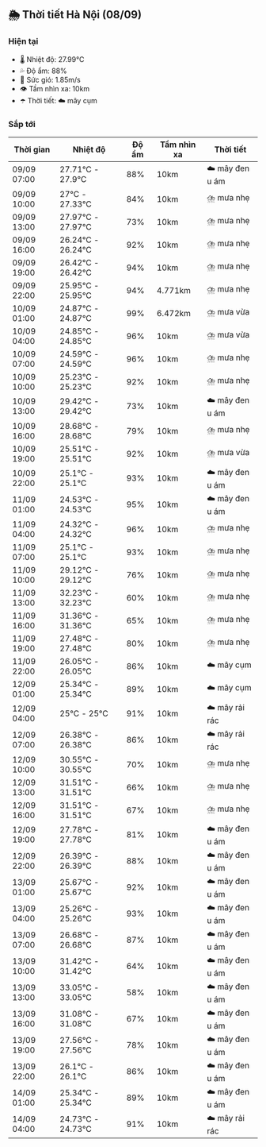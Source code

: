 ## 🌦️ Thời tiết Hà Nội (08/09)

### Hiện tại

- 🌡️ Nhiệt độ: 27.99℃
- 💦 Độ ẩm: 88%
- 💨 Sức gió: 1.85m/s
- 👁️ Tầm nhìn xa: 10km
- ☂️ Thời tiết: ☁️ mây cụm

### Sắp tới

| Thời gian | Nhiệt độ | Độ ẩm | Tầm nhìn xa | Thời tiết |
| --- | --- | --- | --- | --- |
| 09/09 07:00 | 27.71℃ - 27.9℃ | 88% | 10km | ☁️ mây đen u ám |
| 09/09 10:00 | 27℃ - 27.33℃ | 84% | 10km | ⛈️ mưa nhẹ |
| 09/09 13:00 | 27.97℃ - 27.97℃ | 73% | 10km | ⛈️ mưa nhẹ |
| 09/09 16:00 | 26.24℃ - 26.24℃ | 92% | 10km | ⛈️ mưa nhẹ |
| 09/09 19:00 | 26.42℃ - 26.42℃ | 94% | 10km | ⛈️ mưa nhẹ |
| 09/09 22:00 | 25.95℃ - 25.95℃ | 94% | 4.771km | ⛈️ mưa nhẹ |
| 10/09 01:00 | 24.87℃ - 24.87℃ | 99% | 6.472km | ⛈️ mưa vừa |
| 10/09 04:00 | 24.85℃ - 24.85℃ | 96% | 10km | ⛈️ mưa vừa |
| 10/09 07:00 | 24.59℃ - 24.59℃ | 96% | 10km | ⛈️ mưa nhẹ |
| 10/09 10:00 | 25.23℃ - 25.23℃ | 92% | 10km | ⛈️ mưa nhẹ |
| 10/09 13:00 | 29.42℃ - 29.42℃ | 73% | 10km | ☁️ mây đen u ám |
| 10/09 16:00 | 28.68℃ - 28.68℃ | 79% | 10km | ⛈️ mưa nhẹ |
| 10/09 19:00 | 25.51℃ - 25.51℃ | 92% | 10km | ⛈️ mưa vừa |
| 10/09 22:00 | 25.1℃ - 25.1℃ | 93% | 10km | ☁️ mây đen u ám |
| 11/09 01:00 | 24.53℃ - 24.53℃ | 95% | 10km | ☁️ mây đen u ám |
| 11/09 04:00 | 24.32℃ - 24.32℃ | 96% | 10km | ⛈️ mưa nhẹ |
| 11/09 07:00 | 25.1℃ - 25.1℃ | 93% | 10km | ⛈️ mưa nhẹ |
| 11/09 10:00 | 29.12℃ - 29.12℃ | 76% | 10km | ⛈️ mưa nhẹ |
| 11/09 13:00 | 32.23℃ - 32.23℃ | 60% | 10km | ⛈️ mưa nhẹ |
| 11/09 16:00 | 31.36℃ - 31.36℃ | 65% | 10km | ⛈️ mưa nhẹ |
| 11/09 19:00 | 27.48℃ - 27.48℃ | 80% | 10km | ⛈️ mưa nhẹ |
| 11/09 22:00 | 26.05℃ - 26.05℃ | 86% | 10km | ☁️ mây cụm |
| 12/09 01:00 | 25.34℃ - 25.34℃ | 89% | 10km | ☁️ mây cụm |
| 12/09 04:00 | 25℃ - 25℃ | 91% | 10km | ☁️ mây rải rác |
| 12/09 07:00 | 26.38℃ - 26.38℃ | 86% | 10km | ☁️ mây rải rác |
| 12/09 10:00 | 30.55℃ - 30.55℃ | 70% | 10km | ⛈️ mưa nhẹ |
| 12/09 13:00 | 31.51℃ - 31.51℃ | 66% | 10km | ⛈️ mưa nhẹ |
| 12/09 16:00 | 31.51℃ - 31.51℃ | 67% | 10km | ⛈️ mưa nhẹ |
| 12/09 19:00 | 27.78℃ - 27.78℃ | 81% | 10km | ☁️ mây đen u ám |
| 12/09 22:00 | 26.39℃ - 26.39℃ | 88% | 10km | ☁️ mây đen u ám |
| 13/09 01:00 | 25.67℃ - 25.67℃ | 92% | 10km | ☁️ mây đen u ám |
| 13/09 04:00 | 25.26℃ - 25.26℃ | 93% | 10km | ☁️ mây đen u ám |
| 13/09 07:00 | 26.68℃ - 26.68℃ | 87% | 10km | ☁️ mây đen u ám |
| 13/09 10:00 | 31.42℃ - 31.42℃ | 64% | 10km | ☁️ mây đen u ám |
| 13/09 13:00 | 33.05℃ - 33.05℃ | 58% | 10km | ☁️ mây đen u ám |
| 13/09 16:00 | 31.08℃ - 31.08℃ | 67% | 10km | ☁️ mây đen u ám |
| 13/09 19:00 | 27.56℃ - 27.56℃ | 78% | 10km | ☁️ mây đen u ám |
| 13/09 22:00 | 26.1℃ - 26.1℃ | 86% | 10km | ☁️ mây đen u ám |
| 14/09 01:00 | 25.34℃ - 25.34℃ | 89% | 10km | ☁️ mây đen u ám |
| 14/09 04:00 | 24.73℃ - 24.73℃ | 91% | 10km | ☁️ mây rải rác |
